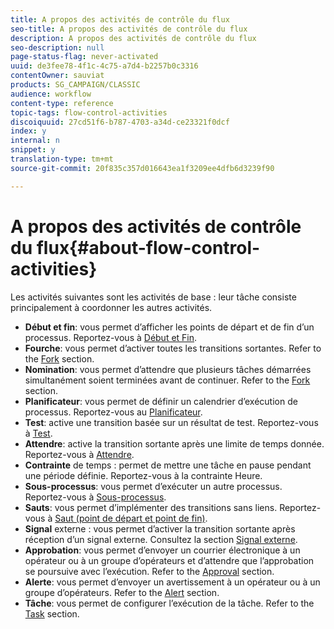 ```yaml
---
title: A propos des activités de contrôle du flux
seo-title: A propos des activités de contrôle du flux
description: A propos des activités de contrôle du flux
seo-description: null
page-status-flag: never-activated
uuid: de3fee78-4f1c-4c75-a7d4-b2257b0c3316
contentOwner: sauviat
products: SG_CAMPAIGN/CLASSIC
audience: workflow
content-type: reference
topic-tags: flow-control-activities
discoiquuid: 27cd51f6-b787-4703-a34d-ce23321f0dcf
index: y
internal: n
snippet: y
translation-type: tm+mt
source-git-commit: 20f835c357d016643ea1f3209ee4dfb6d3239f90

---
```



# A propos des activités de contrôle du flux{#about-flow-control-activities}

Les activités suivantes sont les activités de base : leur tâche consiste principalement à coordonner les autres activités.

* **Début et fin**: vous permet d’afficher les points de départ et de fin d’un processus. Reportez-vous à [Début et Fin](../../workflow/using/start-and-end.md).
* **Fourche**: vous permet d’activer toutes les transitions sortantes. Refer to the [Fork](../../workflow/using/fork.md) section.
* **Nomination**: vous permet d’attendre que plusieurs tâches démarrées simultanément soient terminées avant de continuer. Refer to the [Fork](../../workflow/using/fork.md) section.
* **Planificateur**: vous permet de définir un calendrier d’exécution de processus. Reportez-vous au [Planificateur](../../workflow/using/scheduler.md).
* **Test**: active une transition basée sur un résultat de test. Reportez-vous à [Test](../../workflow/using/test.md).
* **Attendre**: active la transition sortante après une limite de temps donnée. Reportez-vous à [Attendre](../../workflow/using/wait.md).
* **Contrainte** de temps : permet de mettre une tâche en pause pendant une période définie. Reportez-vous à la contrainte [](../../workflow/using/time-constraint.md)Heure.
* **Sous-processus**: vous permet d’exécuter un autre processus. Reportez-vous à [Sous-processus](../../workflow/using/sub-workflow.md).
* **Sauts**: vous permet d’implémenter des transitions sans liens. Reportez-vous à [Saut (point de départ et point de fin)](../../workflow/using/jump--start-point-and-end-point-.md).
* **Signal** externe : vous permet d’activer la transition sortante après réception d’un signal externe. Consultez la section [Signal externe](../../workflow/using/external-signal.md).
* **Approbation**: vous permet d’envoyer un courrier électronique à un opérateur ou à un groupe d’opérateurs et d’attendre que l’approbation se poursuive avec l’exécution. Refer to the [Approval](../../workflow/using/approval.md) section.
* **Alerte**: vous permet d’envoyer un avertissement à un opérateur ou à un groupe d’opérateurs. Refer to the [Alert](../../workflow/using/alert.md) section.
* **Tâche**: vous permet de configurer l’exécution de la tâche. Refer to the [Task](../../workflow/using/task.md) section.

